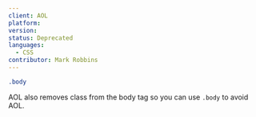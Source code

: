 ```yaml
---
client: AOL
platform:
version:
status: Deprecated
languages:
  - CSS
contributor: Mark Robbins
---
```


```css
.body
```

AOL also removes class from the body tag so you can use `.body` to avoid AOL.
